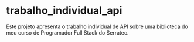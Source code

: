 # trabalho_individual_api
Este projeto apresenta o trabalho individual de API sobre uma biblioteca do meu curso de Programador Full Stack do Serratec.
